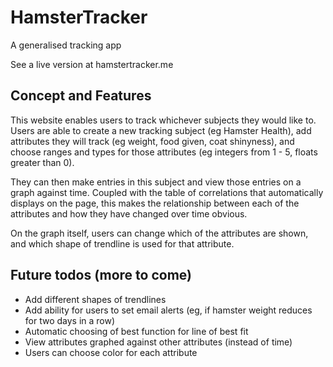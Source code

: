 HamsterTracker
==============
A generalised tracking app

See a live version at hamstertracker.me
 
Concept and Features
--------------

This website enables users to track whichever subjects they would like to. Users are able to create a new tracking subject (eg Hamster Health), add attributes they will track (eg weight, food given, coat shinyness), and choose ranges and types for those attributes (eg integers from 1 - 5, floats greater than 0). 

They can then make entries in this subject and view those entries on a graph against time. Coupled with the table of correlations that automatically displays on the page, this makes the relationship between each of the attributes and how they have changed over time obvious.

On the graph itself, users can change which of the attributes are shown, and which shape of trendline is used for that attribute.


Future todos (more to come)
--------------
- Add different shapes of trendlines
- Add ability for users to set email alerts (eg, if hamster weight reduces for two days in a row)
- Automatic choosing of best function for line of best fit
- View attributes graphed against other attributes (instead of time)
- Users can choose color for each attribute
